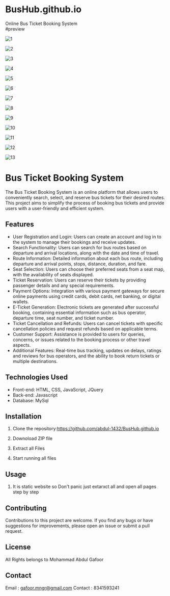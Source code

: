 # BusHub.github.io
Online Bus Ticket Booking System   
#preview



![1](https://github.com/abdul-1432/BusHub.github.io/assets/124916666/e4941fed-e403-4a5f-9ec6-c74acbfd3074)

![2](https://github.com/abdul-1432/BusHub.github.io/assets/124916666/43392de9-8e7f-4233-b1bf-487670bd617c)

![3](https://github.com/abdul-1432/BusHub.github.io/assets/124916666/ccb52005-5bb5-47b2-a691-163b7ff7daad)

![4](https://github.com/abdul-1432/BusHub.github.io/assets/124916666/612cd03f-e29f-4535-9c12-9bac2cfaf435)

![5](https://github.com/abdul-1432/BusHub.github.io/assets/124916666/b91bda74-c3ea-420c-a7ae-dccf0bee27dc)

![6](https://github.com/abdul-1432/BusHub.github.io/assets/124916666/5fe4f13f-768f-418f-8d96-aad8e806d05d)

![7](https://github.com/abdul-1432/BusHub.github.io/assets/124916666/38b27cde-87da-4d9e-a60e-b831d429befc)

![8](https://github.com/abdul-1432/BusHub.github.io/assets/124916666/2de0f046-b9a9-491b-9c3f-788ef22d1ed2)

![9](https://github.com/abdul-1432/BusHub.github.io/assets/124916666/ac3d59d5-20b3-437c-a03b-2c9d69e583c9)

![10](https://github.com/abdul-1432/BusHub.github.io/assets/124916666/bf7b7ca0-0555-47ce-917e-def4c887de1b)

![11](https://github.com/abdul-1432/BusHub.github.io/assets/124916666/cf647b32-70b3-4e4a-a306-cb1d5694e1eb)

![12](https://github.com/abdul-1432/BusHub.github.io/assets/124916666/fbbe8230-85d8-4290-996d-41e81baedaf1)

![13](https://github.com/abdul-1432/BusHub.github.io/assets/124916666/cf3a33c6-5994-4dcf-94d1-5f22b305e57d)

# Bus Ticket Booking System

The Bus Ticket Booking System is an online platform that allows users to conveniently search, select, and reserve bus tickets for their desired routes. This project aims to simplify the process of booking bus tickets and provide users with a user-friendly and efficient system.

## Features

- User Registration and Login: Users can create an account and log in to the system to manage their bookings and receive updates.
- Search Functionality: Users can search for bus routes based on departure and arrival locations, along with the date and time of travel.
- Route Information: Detailed information about each bus route, including departure and arrival points, stops, distance, duration, and fare.
- Seat Selection: Users can choose their preferred seats from a seat map, with the availability of seats displayed.
- Ticket Reservation: Users can reserve their tickets by providing passenger details and any special requirements.
- Payment Options: Integration with various payment gateways for secure online payments using credit cards, debit cards, net banking, or digital wallets.
- E-Ticket Generation: Electronic tickets are generated after successful booking, containing essential information such as bus operator, departure time, seat number, and ticket number.
- Ticket Cancellation and Refunds: Users can cancel tickets with specific cancellation policies and request refunds based on applicable terms.
- Customer Support: Assistance is provided to users for queries, concerns, or issues related to the booking process or other travel aspects.
- Additional Features: Real-time bus tracking, updates on delays, ratings and reviews for bus operators, and the ability to book return tickets or multiple destinations.

## Technologies Used

- Front-end: HTML, CSS, JavaScript, JQuery
- Back-end: Javascript
- Database: MySql

## Installation

1. Clone the repository:https://github.com/abdul-1432/BusHub.github.io

2. Downoload ZIP file 
3. Extract all Files
4. Start running all files

## Usage

1. It is static website so Don't panic just extarxct all and open all pages step by step

## Contributing

Contributions to this project are welcome. If you find any bugs or have suggestions for improvements, please open an issue or submit a pull request.

## License

All Rights belongs to Mohammad Abdul Gafoor

## Contact

Email : gafoor.mngr@gmail.com
Contact : 8341593241

